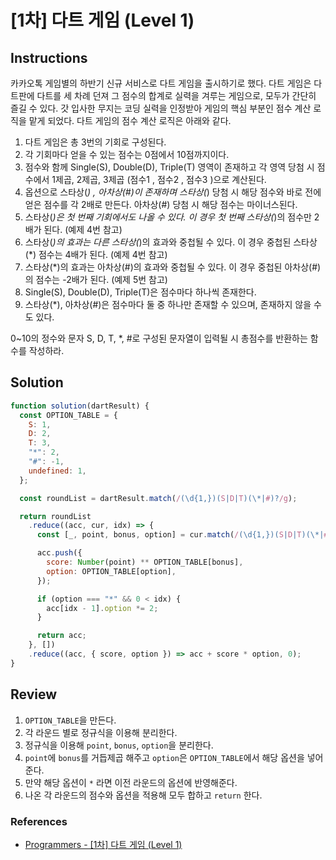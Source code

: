 # [1차] 다트 게임 (Level 1)

## Instructions

카카오톡 게임별의 하반기 신규 서비스로 다트 게임을 출시하기로 했다. 다트 게임은 다트판에 다트를 세 차례 던져 그 점수의 합계로 실력을 겨루는 게임으로, 모두가 간단히 즐길 수 있다.
갓 입사한 무지는 코딩 실력을 인정받아 게임의 핵심 부분인 점수 계산 로직을 맡게 되었다. 다트 게임의 점수 계산 로직은 아래와 같다.

1. 다트 게임은 총 3번의 기회로 구성된다.
2. 각 기회마다 얻을 수 있는 점수는 0점에서 10점까지이다.
3. 점수와 함께 Single(S), Double(D), Triple(T) 영역이 존재하고 각 영역 당첨 시 점수에서 1제곱, 2제곱, 3제곱 (점수1 , 점수2 , 점수3 )으로 계산된다.
4. 옵션으로 스타상(_) , 아차상(#)이 존재하며 스타상(_) 당첨 시 해당 점수와 바로 전에 얻은 점수를 각 2배로 만든다. 아차상(#) 당첨 시 해당 점수는 마이너스된다.
5. 스타상(_)은 첫 번째 기회에서도 나올 수 있다. 이 경우 첫 번째 스타상(_)의 점수만 2배가 된다. (예제 4번 참고)
6. 스타상(_)의 효과는 다른 스타상(_)의 효과와 중첩될 수 있다. 이 경우 중첩된 스타상(\*) 점수는 4배가 된다. (예제 4번 참고)
7. 스타상(\*)의 효과는 아차상(#)의 효과와 중첩될 수 있다. 이 경우 중첩된 아차상(#)의 점수는 -2배가 된다. (예제 5번 참고)
8. Single(S), Double(D), Triple(T)은 점수마다 하나씩 존재한다.
9. 스타상(\*), 아차상(#)은 점수마다 둘 중 하나만 존재할 수 있으며, 존재하지 않을 수도 있다.

0~10의 정수와 문자 S, D, T, \*, #로 구성된 문자열이 입력될 시 총점수를 반환하는 함수를 작성하라.

## Solution

```js
function solution(dartResult) {
  const OPTION_TABLE = {
    S: 1,
    D: 2,
    T: 3,
    "*": 2,
    "#": -1,
    undefined: 1,
  };

  const roundList = dartResult.match(/(\d{1,})(S|D|T)(\*|#)?/g);

  return roundList
    .reduce((acc, cur, idx) => {
      const [_, point, bonus, option] = cur.match(/(\d{1,})(S|D|T)(\*|#)?/);

      acc.push({
        score: Number(point) ** OPTION_TABLE[bonus],
        option: OPTION_TABLE[option],
      });

      if (option === "*" && 0 < idx) {
        acc[idx - 1].option *= 2;
      }

      return acc;
    }, [])
    .reduce((acc, { score, option }) => acc + score * option, 0);
}
```

## Review

1. `OPTION_TABLE`을 만든다.
2. 각 라운드 별로 정규식을 이용해 분리한다.
3. 정규식을 이용해 `point`, `bonus`, `option`을 분리한다.
4. `point`에 `bonus`를 거듭제곱 해주고 `option`은 `OPTION_TABLE`에서 해당 옵션을 넣어준다.
5. 만약 해당 옵션이 `*` 라면 이전 라운드의 옵션에 반영해준다.
6. 나온 각 라운드의 점수와 옵션을 적용해 모두 합하고 `return` 한다.

### References

- [Programmers - [1차] 다트 게임 (Level 1)](https://school.programmers.co.kr/learn/courses/30/lessons/17682?language=javascript)
